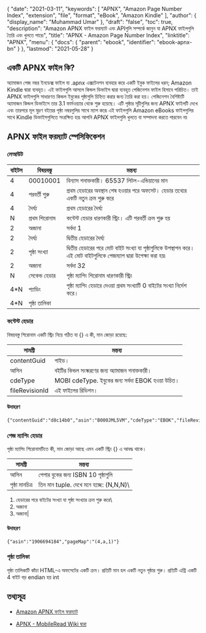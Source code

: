 {
  "date": "2021-03-11",
  "keywords": [
    "APNX",
    "Amazon Page Number Index",
    "extension",
    "file",
    "format",
    "eBook",
    "Amazon Kindle"
  ],
  "author": {
    "display_name": "Muhammad Umar"
  },
  "draft": "false",
  "toc": true,
  "description": "Amazon APNX ফাইল ফরম্যাট এবং APIগুলি সম্পর্কে জানুন যা APNX ফাইলগুলি তৈরি এবং খুলতে পারে৷",
  "title": "APNX - Amazon Page Number Index",
  "linktitle": "APNX",
  "menu": {
    "docs": {
      "parent": "ebook",
      "identifier": "ebook-apnx-bn"
    }
  },
  "lastmod": "2021-05-28"
}

## একটি APNX ফাইল কি? ##

অ্যামাজন পেজ নম্বর ইনডেক্স ফাইল যা .apnx এক্সটেনশন ব্যবহার করে একটি ইবুক ফাইলের ধরন; Amazon Kindle দ্বারা ব্যবহৃত। এই ফাইলগুলি আসলে কিন্ডল ডিভাইস দ্বারা ব্যবহৃত পেজিনেশন ফাইল হিসাবে পরিচিত। তাই APNX ফাইলগুলি সাধারণত কিন্ডল ইবুকের পৃষ্ঠাগুলি চিহ্নিত করার জন্য তৈরি করা হয়। পেজিনেশন বৈশিষ্ট্যটি অ্যামাজন কিন্ডল ডিভাইসে তার 3.1 ফার্মওয়্যার থেকে শুরু হয়েছে। এটি পৃষ্ঠার সূচীগুলির জন্য APNX ফাইলটি দেখে এবং তারপরে মূল মুদ্রণ বইয়ের পৃষ্ঠা নম্বরগুলির সাথে ম্যাপ করে৷ এই ফাইলগুলি Amazon eBooks ফাইলগুলির সাথে Kindle ডিভাইসগুলিতে সংরক্ষিত হয়৷ আপনি APNX ফাইলগুলি খুলতে বা সম্পাদনা করতে পারবেন না৷

## APNX ফাইল ফরম্যাট স্পেসিফিকেশন ##

### লেআউট

|বাইটস| বিষয়বস্তু| মন্তব্য|
---|---|---|
|4 |00010001 | বিন্যাস শনাক্তকারী। 65537 লিটল-এন্ডিয়ানের মান
|4 |পরবর্তী শুরু | প্রথম হেডারের অবস্থান শেষ হওয়ার পরে অফসেট। হেডার তথ্যের একটি নতুন ক্রম শুরু করে|
|4 |দৈর্ঘ্য | প্রথম হেডারের দৈর্ঘ্য|
|N |প্রথম শিরোনাম | কন্টেন্ট হেডার ধারণকারী স্ট্রিং। এটি পরবর্তী ক্রম শুরু হয়|
|2 |অজানা | সর্বদা 1|
|2 |দৈর্ঘ্য | দ্বিতীয় হেডারের দৈর্ঘ্য|
|2 |পৃষ্ঠা সংখ্যা | দ্বিতীয় হেডারের পরে মোট বাইট সংখ্যা যা পৃষ্ঠাগুলিকে উপস্থাপন করে। এই মোট বাইটগুলিকে পেজম্যাপ দ্বারা উপেক্ষা করা হয়৷|
|2 |অজানা | সর্বদা 32|
|N |সেকেন্ড হেডার | পৃষ্ঠা ম্যাপিং শিরোনাম ধারণকারী স্ট্রিং|
|4*N |প্যাডিং | পৃষ্ঠা ম্যাপিং হেডারে দেওয়া প্রথম সংখ্যাটি 0 বাইটের সংখ্যা নির্দেশ করে।|
|4*N |পৃষ্ঠা তালিকা ||

### কন্টেন্ট হেডার

বিষয়বস্তু শিরোনাম একটি স্ট্রিং নিয়ে গঠিত যা {} এ কী, মান জোড়া রয়েছে:

|সামগ্রী| মন্তব্য|
---|---|
|contentGuid| গাইড।|
|আসিন | বইটির কিন্ডল সংস্করণের জন্য অ্যামাজন শনাক্তকারী।|
|cdeType | MOBI cdeType. ইবুকের জন্য সর্বদা EBOK হওয়া উচিত।|
|fileRevisionId | এই ফাইলের রিভিশন।|

#### উদাহরণ
```
{"contentGuid":"d8c14b0","asin":"B000JML5VM","cdeType":"EBOK","fileRevisionId":"1296874359405"}
```
### পেজ ম্যাপিং হেডার
পৃষ্ঠা ম্যাপিং শিরোনামটিতে কী, মান জোড়া আছে এমন একটি স্ট্রিং {} এ আবদ্ধ থাকে।

|সামগ্রী | মন্তব্য|
---|---|
|আসিন | পেপার বুকের জন্য ISBN 10 পৃষ্ঠাগুলি |
|পৃষ্ঠা মানচিত্র| তিন মান tuple. দেখে মনে হচ্ছে: (N,N,N)\
1) হেডারের পরে বাইটের সংখ্যা যা পৃষ্ঠা সংখ্যার ক্রম শুরু করে\
2) অজানা
3) অজানা\|
#### উদাহরণ
```
{"asin":"1906694184","pageMap":"(4,a,1)"}
```

### পৃষ্ঠা তালিকা

পৃষ্ঠা তালিকাটি কাঁচা HTML-এ অফসেটের একটি ক্রম। প্রতিটি
মান হল একটি নতুন পৃষ্ঠার শুরু। প্রতিটি এন্ট্রি একটি 4 বাইট বড় endian হয়
int



## তথ্যসূত্র

* [Amazon APNX ফাইল ফরম্যাট](https://nachtimwald.com/2011/02/09/amazon-apnx-file-format/)

* [APNX - MobileRead Wiki দ্বারা](https://wiki.mobileread.com/wiki/APNX)


